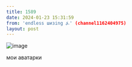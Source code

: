 ```yaml
---
title: 1589
date: 2024-01-23 15:31:59
from: 'endless шизing ⍼' (channel1162404975)
layout: post
---
```


![image](photos/photo_222@23-01-2024_15-31-59.jpg)

мои аватарки

